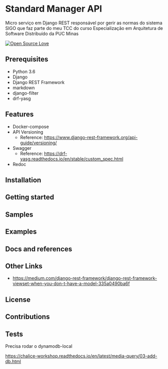 # Standard Manager API
Micro serviço em Django REST responsável por gerir as normas do sistema SIGO que faz parte do meu TCC do curso Especialização em Arquitetura de Software Distribuído da PUC Minas

<!-- badges -->
[![Open Source Love](https://badges.frapsoft.com/os/mit/mit.svg?v=102)]()

## Prerequisites
- Python 3.6
- Django
- Django REST Framework
 - markdown
- django-filter
- drf-yasg

## Features
- Docker-compose 
- API Versioning 
  - Reference: https://www.django-rest-framework.org/api-guide/versioning/
- Swagger
  -  Reference: https://drf-yasg.readthedocs.io/en/stable/custom_spec.html
- Redoc  

## Installation

## Getting started

## Samples

## Examples

## Docs and references

## Other Links
- https://medium.com/django-rest-framework/django-rest-framework-viewset-when-you-don-t-have-a-model-335a0490ba6f

## License

## Contributions

## Tests
Precisa rodar o dynamodb-local

https://chalice-workshop.readthedocs.io/en/latest/media-query/03-add-db.html